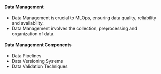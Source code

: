 #### Data Management 

- Data Management is crucial to MLOps, ensuring data quality, reliability and availability. 
- Data Management involves the collection, preprocessing and organization of data. 

#### Data Management Components 

- Data Pipelines 
- Data Versioning Systems 
- Data Validation Techniques 

